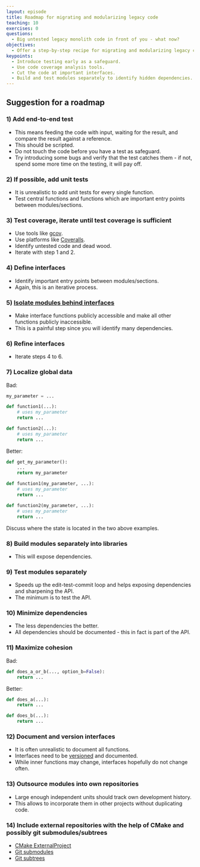 ```yaml
---
layout: episode
title: Roadmap for migrating and modularizing legacy code
teaching: 10
exercises: 0
questions:
  - Big untested legacy monolith code in front of you - what now?
objectives:
  - Offer a step-by-step recipe for migrating and modularizing legacy code.
keypoints:
  - Introduce testing early as a safeguard.
  - Use code coverage analysis tools.
  - Cut the code at important interfaces.
  - Build and test modules separately to identify hidden dependencies.
---
```


## Suggestion for a roadmap


### 1) Add end-to-end test

- This means feeding the code with input, waiting for the result, and compare the result against a reference.
- This should be scripted.
- Do not touch the code before you have a test as safeguard.
- Try introducing some bugs and verify that the test catches them - if not,
  spend some more time on the testing, it will pay off.


### 2) If possible, add unit tests

- It is unrealistic to add unit tests for every single function.
- Test central functions and functions which are important entry points between modules/sections.


### 3) Test coverage, iterate until test coverage is sufficient

- Use tools like [gcov](https://gcc.gnu.org/onlinedocs/gcc/Gcov.html).
- Use platforms like [Coveralls](https://coveralls.io).
- Identify untested code and dead wood.
- Iterate with step 1 and 2.


### 4) Define interfaces

- Identify important entry points between modules/sections.
- Again, this is an iterative process.


### 5) [Isolate modules behind interfaces](https://twitter.com/jxxf/status/855486978837446656)

- Make interface functions publicly accessible and make all other functions publicly inaccessible.
- This is a painful step since you will identify many dependencies.


### 6) Refine interfaces

- Iterate steps 4 to 6.


### 7) Localize global data

Bad:

```python
my_parameter = ...

def function1(...):
    # uses my_parameter
    return ...

def function2(...):
    # uses my_parameter
    return ...
```

Better:

```python
def get_my_parameter():
    ...
    return my_parameter

def function1(my_parameter, ...):
    # uses my_parameter
    return ...

def function2(my_parameter, ...):
    # uses my_parameter
    return ...
```

Discuss where the state is located in the two above examples.


### 8) Build modules separately into libraries

- This will expose dependencies.


### 9) Test modules separately

- Speeds up the edit-test-commit loop and helps exposing dependencies and sharpening the API.
- The minimum is to test the API.


### 10) Minimize dependencies

- The less dependencies the better.
- All dependencies should be documented - this in fact is part of the API.


### 11) Maximize cohesion

Bad:

```python
def does_a_or_b(..., option_b=False):
    return ...
```

Better:

```python
def does_a(...):
    return ...

def does_b(...):
    return ...
```


### 12) Document and version interfaces

- It is often unrealistic to document all functions.
- Interfaces need to be [versioned](http://semver.org) and documented.
- While inner functions may change, interfaces hopefully do not change often.


### 13) Outsource modules into own repositories

- Large enough independent units should track own development history.
- This allows to incorporate them in other projects without duplicating code.


### 14) Include external repositories with the help of CMake and possibly git submodules/subtrees

- [CMake ExternalProject](https://cmake.org/cmake/help/latest/module/ExternalProject.html)
- [Git submodules](https://git-scm.com/book/5_submodules.html)
- [Git subtrees](https://medium.com/@porteneuve/mastering-git-subtrees-943d29a798ec)
